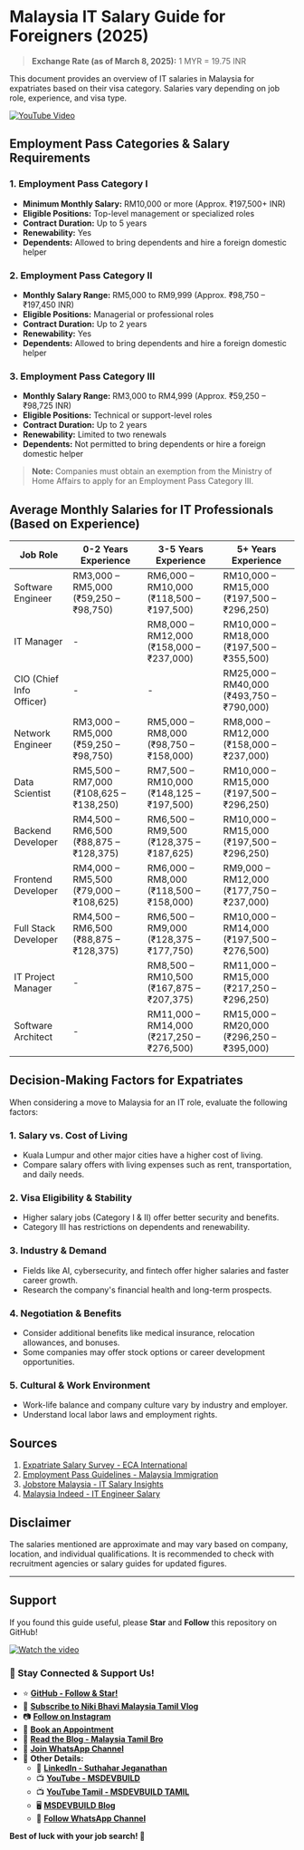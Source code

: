 # Malaysia IT Salary Guide for Foreigners (2025)

> **Exchange Rate (as of March 8, 2025):** 1 MYR = 19.75 INR

This document provides an overview of IT salaries in Malaysia for expatriates based on their visa category. Salaries vary depending on job role, experience, and visa type.

[![YouTube Video](https://img.shields.io/badge/YouTube-Play-red?style=for-the-badge&logo=youtube)](https://www.youtube.com/watch?v=x9ZoZX85tOg)


## Employment Pass Categories & Salary Requirements

### 1. Employment Pass Category I
- **Minimum Monthly Salary:** RM10,000 or more (Approx. ₹197,500+ INR)
- **Eligible Positions:** Top-level management or specialized roles
- **Contract Duration:** Up to 5 years
- **Renewability:** Yes
- **Dependents:** Allowed to bring dependents and hire a foreign domestic helper

### 2. Employment Pass Category II
- **Monthly Salary Range:** RM5,000 to RM9,999 (Approx. ₹98,750 – ₹197,450 INR)
- **Eligible Positions:** Managerial or professional roles
- **Contract Duration:** Up to 2 years
- **Renewability:** Yes
- **Dependents:** Allowed to bring dependents and hire a foreign domestic helper

### 3. Employment Pass Category III
- **Monthly Salary Range:** RM3,000 to RM4,999 (Approx. ₹59,250 – ₹98,725 INR)
- **Eligible Positions:** Technical or support-level roles
- **Contract Duration:** Up to 2 years
- **Renewability:** Limited to two renewals
- **Dependents:** Not permitted to bring dependents or hire a foreign domestic helper

> **Note:** Companies must obtain an exemption from the Ministry of Home Affairs to apply for an Employment Pass Category III.

## Average Monthly Salaries for IT Professionals (Based on Experience)

| Job Role                | 0-2 Years Experience | 3-5 Years Experience | 5+ Years Experience |
|-------------------------|---------------------|---------------------|---------------------|
| Software Engineer      | RM3,000 – RM5,000 (₹59,250 – ₹98,750)  | RM6,000 – RM10,000 (₹118,500 – ₹197,500)  | RM10,000 – RM15,000 (₹197,500 – ₹296,250) |
| IT Manager            | -                   | RM8,000 – RM12,000 (₹158,000 – ₹237,000)  | RM10,000 – RM18,000 (₹197,500 – ₹355,500) |
| CIO (Chief Info Officer) | -                   | -                   | RM25,000 – RM40,000 (₹493,750 – ₹790,000) |
| Network Engineer      | RM3,000 – RM5,000 (₹59,250 – ₹98,750)  | RM5,000 – RM8,000 (₹98,750 – ₹158,000)  | RM8,000 – RM12,000 (₹158,000 – ₹237,000)  |
| Data Scientist        | RM5,500 – RM7,000 (₹108,625 – ₹138,250)  | RM7,500 – RM10,000 (₹148,125 – ₹197,500)  | RM10,000 – RM15,000 (₹197,500 – ₹296,250) |
| Backend Developer     | RM4,500 – RM6,500 (₹88,875 – ₹128,375)  | RM6,500 – RM9,500 (₹128,375 – ₹187,625)  | RM10,000 – RM15,000 (₹197,500 – ₹296,250) |
| Frontend Developer    | RM4,000 – RM5,500 (₹79,000 – ₹108,625)  | RM6,000 – RM8,000 (₹118,500 – ₹158,000)  | RM9,000 – RM12,000 (₹177,750 – ₹237,000)  |
| Full Stack Developer  | RM4,500 – RM6,500 (₹88,875 – ₹128,375)  | RM6,500 – RM9,000 (₹128,375 – ₹177,750)  | RM10,000 – RM14,000 (₹197,500 – ₹276,500) |
| IT Project Manager    | -                   | RM8,500 – RM10,500 (₹167,875 – ₹207,375)  | RM11,000 – RM15,000 (₹217,250 – ₹296,250) |
| Software Architect    | -                   | RM11,000 – RM14,000 (₹217,250 – ₹276,500) | RM15,000 – RM20,000 (₹296,250 – ₹395,000) |

## Decision-Making Factors for Expatriates

When considering a move to Malaysia for an IT role, evaluate the following factors:

### 1. **Salary vs. Cost of Living**
- Kuala Lumpur and other major cities have a higher cost of living.
- Compare salary offers with living expenses such as rent, transportation, and daily needs.

### 2. **Visa Eligibility & Stability**
- Higher salary jobs (Category I & II) offer better security and benefits.
- Category III has restrictions on dependents and renewability.

### 3. **Industry & Demand**
- Fields like AI, cybersecurity, and fintech offer higher salaries and faster career growth.
- Research the company's financial health and long-term prospects.

### 4. **Negotiation & Benefits**
- Consider additional benefits like medical insurance, relocation allowances, and bonuses.
- Some companies may offer stock options or career development opportunities.

### 5. **Cultural & Work Environment**
- Work-life balance and company culture vary by industry and employer.
- Understand local labor laws and employment rights.

## Sources
1. [Expatriate Salary Survey - ECA International](https://www.allied.com/my/news-and-articles/salary-expectations-for-expats-in-malaysia?utm_source=chatgpt.com)
2. [Employment Pass Guidelines - Malaysia Immigration](https://esd.imi.gov.my/portal/pdf/esdguidebook.pdf?utm_source=chatgpt.com)
3. [Jobstore Malaysia - IT Salary Insights](https://blog.jobstore.com/2023/07/28/10-best-paying-tech-jobs-in-2023/)
4. [Malaysia Indeed - IT Engineer Salary](https://malaysia.indeed.com/career/senior-it-engineer/salaries?utm_source=chatgpt.com)

## Disclaimer
The salaries mentioned are approximate and may vary based on company, location, and individual qualifications. It is recommended to check with recruitment agencies or salary guides for updated figures.

---

## Support
If you found this guide useful, please **Star** and **Follow** this repository on GitHub!

[![Watch the video](https://img.youtube.com/vi/x9ZoZX85tOg/0.jpg)](https://www.youtube.com/watch?v=x9ZoZX85tOg)

### 🌟 Stay Connected & Support Us!

- ⭐ **[GitHub - Follow & Star!](https://github.com/)**
- 🎥 **[Subscribe to Niki Bhavi Malaysia Tamil Vlog](https://www.youtube.com/@NikiandBhavi)**
- 📷 **[Follow on Instagram](https://www.instagram.com/nikiandbhavi/)**
- 📅 **[Book an Appointment](https://topmate.io/jssuthahar/711026?coupon_code=youtube)**
- 📝 **[Read the Blog - Malaysia Tamil Bro](https://malaysiatamilbro.blogspot.com/)**
- 📲 **[Join WhatsApp Channel](https://whatsapp.com/channel/0029VaAyhBS6rsQuujk5G53h)**
- 🔗 **Other Details:**
  - 💼 **[LinkedIn - Suthahar Jeganathan](https://www.linkedin.com/in/jssuthahar/)**
  - 📺 **[YouTube - MSDEVBUILD](https://www.youtube.com/@MSDEVBUILD)**
  - 📺 **[YouTube Tamil - MSDEVBUILD TAMIL](https://www.youtube.com/@MSDEVBUILDTamil)**
  - 🖥️ **[MSDEVBUILD Blog](https://www.msdevbuild.com/)**
  - 📲 **[Follow WhatsApp Channel](https://www.whatsapp.com/channel/0029Va5j2rHEFeXcTlUhQB0J)**

**Best of luck with your job search! 🚀**

